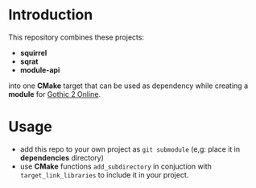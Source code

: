 # Introduction

This repository combines these projects:  
- **squirrel**
- **sqrat**
- **module-api**

into one **CMake** target that can be used as dependency while creating a **module** for [Gothic 2 Online](https://gothic-online.com.pl/).

# Usage

- add this repo to your own project as `git submodule` (e,g: place it in **dependencies** directory)
- use **CMake** functions `add_subdirectory` in conjuction with `target_link_libraries` to include it in your project.